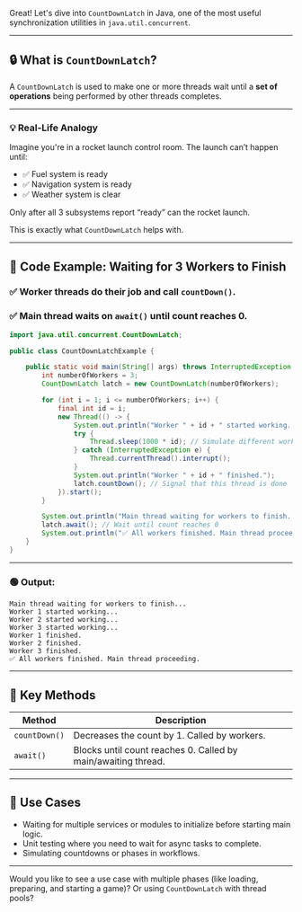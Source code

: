 Great! Let's dive into `CountDownLatch` in Java, one of the most useful synchronization utilities in `java.util.concurrent`.

---

## 🔒 What is `CountDownLatch`?

A `CountDownLatch` is used to make one or more threads wait until a **set of operations** being performed by other threads completes.

---

### 💡 Real-Life Analogy

Imagine you're in a rocket launch control room. The launch can’t happen until:

* ✅ Fuel system is ready
* ✅ Navigation system is ready
* ✅ Weather system is clear

Only after all 3 subsystems report “ready” can the rocket launch.

This is exactly what `CountDownLatch` helps with.

---

## 🧪 Code Example: Waiting for 3 Workers to Finish

### ✅ Worker threads do their job and call `countDown()`.

### ✅ Main thread waits on `await()` until count reaches 0.

```java
import java.util.concurrent.CountDownLatch;

public class CountDownLatchExample {

    public static void main(String[] args) throws InterruptedException {
        int numberOfWorkers = 3;
        CountDownLatch latch = new CountDownLatch(numberOfWorkers);

        for (int i = 1; i <= numberOfWorkers; i++) {
            final int id = i;
            new Thread(() -> {
                System.out.println("Worker " + id + " started working...");
                try {
                    Thread.sleep(1000 * id); // Simulate different work time
                } catch (InterruptedException e) {
                    Thread.currentThread().interrupt();
                }
                System.out.println("Worker " + id + " finished.");
                latch.countDown(); // Signal that this thread is done
            }).start();
        }

        System.out.println("Main thread waiting for workers to finish...");
        latch.await(); // Wait until count reaches 0
        System.out.println("✅ All workers finished. Main thread proceeding.");
    }
}
```

---

### 🟢 Output:

```
Main thread waiting for workers to finish...
Worker 1 started working...
Worker 2 started working...
Worker 3 started working...
Worker 1 finished.
Worker 2 finished.
Worker 3 finished.
✅ All workers finished. Main thread proceeding.
```

---

## 📌 Key Methods

| Method        | Description                                                   |
| ------------- | ------------------------------------------------------------- |
| `countDown()` | Decreases the count by 1. Called by workers.                  |
| `await()`     | Blocks until count reaches 0. Called by main/awaiting thread. |

---

## 🧠 Use Cases

* Waiting for multiple services or modules to initialize before starting main logic.
* Unit testing where you need to wait for async tasks to complete.
* Simulating countdowns or phases in workflows.

---

Would you like to see a use case with multiple phases (like loading, preparing, and starting a game)? Or using `CountDownLatch` with thread pools?

